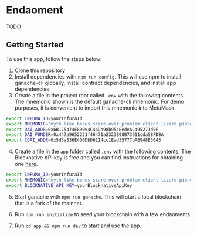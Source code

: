 # Endaoment

TODO

## Getting Started

To use this app, follow the steps below:

1. Clone this repository
2. Install dependencies with `npm run config`. This will use npm to install ganache-cli globally, install contract dependencies, and install app dependencies
3. Create a file in the project root called `.env` with the following contents. The mnemonic shown is the default ganache-cli mnemonic. For demo purposes, it is convenient to import this mnemonic into MetaMask.

  ```bash
  export INFURA_ID=yourInfuraId
  export MNEMONIC="myth like bonus scare over problem client lizard pioneer submit female collect"
  export DAI_ADDR=0x6B175474E89094C44Da98b954EedeAC495271d0F
  export DAI_FUNDER=0x447a9652221f46471a2323B98B73911cda58FD8A
  export CDAI_ADDR=0x5d3a536E4D6DbD6114cc1Ead35777bAB948E3643
  ```

4. Create a file in the `app` folder called `.env` with the following contents. The Blocknative API key is free and you can find instructions for obtaining one [here](https://docs.blocknative.com/onboard#quickstart).

  ```bash
  export INFURA_ID=yourInfuraId
  export MNEMONIC="myth like bonus scare over problem client lizard pioneer submit female collect"
  export BLOCKNATIVE_API_KEY=yourBlocknativeApiKey
  ```

5. Start ganache with `npm run ganache`. This will start a local blockchain that is a fork of the mainnet.

6. Run `npm run initialize` to seed your blockchain with a few endaoments

7. Run `cd app && npm run dev` to start and use the app.